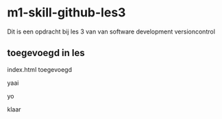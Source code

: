 # m1-skill-github-les3
Dit is een opdracht bij les 3 van van software development versioncontrol

## toegevoegd in les

index.html toegevoegd  

yaai

yo

klaar
